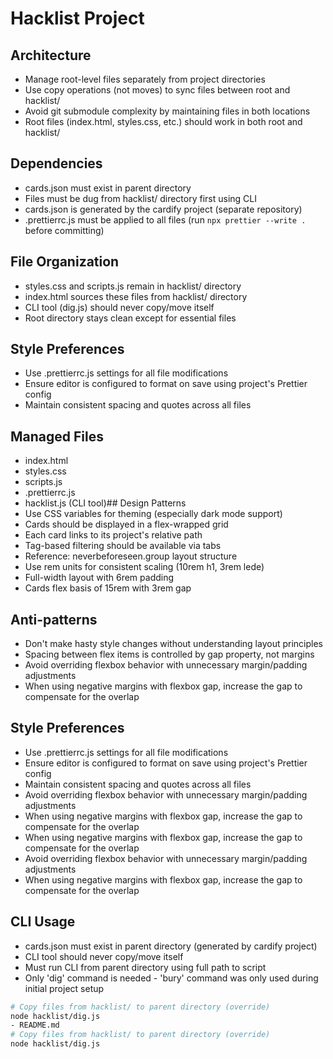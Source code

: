 # Hacklist Project

## Architecture

- Manage root-level files separately from project directories
- Use copy operations (not moves) to sync files between root and hacklist/
- Avoid git submodule complexity by maintaining files in both locations
- Root files (index.html, styles.css, etc.) should work in both root and hacklist/

## Dependencies

- cards.json must exist in parent directory
- Files must be dug from hacklist/ directory first using CLI
- cards.json is generated by the cardify project (separate repository)
- .prettierrc.js must be applied to all files (run `npx prettier --write .` before committing)

## File Organization
- styles.css and scripts.js remain in hacklist/ directory
- index.html sources these files from hacklist/ directory
- CLI tool (dig.js) should never copy/move itself
- Root directory stays clean except for essential files

## Style Preferences

- Use .prettierrc.js settings for all file modifications
- Ensure editor is configured to format on save using project's Prettier config
- Maintain consistent spacing and quotes across all files

## Managed Files

- index.html
- styles.css
- scripts.js
- .prettierrc.js
- hacklist.js (CLI tool)## Design Patterns
- Use CSS variables for theming (especially dark mode support)
- Cards should be displayed in a flex-wrapped grid
- Each card links to its project's relative path
- Tag-based filtering should be available via tabs
- Reference: neverbeforeseen.group layout structure
- Use rem units for consistent scaling (10rem h1, 3rem lede)
- Full-width layout with 6rem padding
- Cards flex basis of 15rem with 3rem gap

## Anti-patterns

- Don't make hasty style changes without understanding layout principles
- Spacing between flex items is controlled by gap property, not margins
- Avoid overriding flexbox behavior with unnecessary margin/padding adjustments
- When using negative margins with flexbox gap, increase the gap to compensate for the overlap

## Style Preferences

- Use .prettierrc.js settings for all file modifications
- Ensure editor is configured to format on save using project's Prettier config
- Maintain consistent spacing and quotes across all files
- Avoid overriding flexbox behavior with unnecessary margin/padding adjustments
- When using negative margins with flexbox gap, increase the gap to compensate for the overlap
- When using negative margins with flexbox gap, increase the gap to compensate for the overlap
- Avoid overriding flexbox behavior with unnecessary margin/padding adjustments
- When using negative margins with flexbox gap, increase the gap to compensate for the overlap

## CLI Usage

- cards.json must exist in parent directory (generated by cardify project)
- CLI tool should never copy/move itself
- Must run CLI from parent directory using full path to script
- Only 'dig' command is needed - 'bury' command was only used during initial project setup

```bash
# Copy files from hacklist/ to parent directory (override)
node hacklist/dig.js
- README.md
# Copy files from hacklist/ to parent directory (override)
node hacklist/dig.js
```

